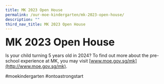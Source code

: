 ```yaml
---
title: MK 2023 Open House
permalink: /our-moe-kindergarten/mk-2023-open-house/
description: ""
third_nav_title: MK 2023 Open House
---
```


**<font size=6>MK 2023 Open House</font>**

Is your child turning 5 years old in 2024? To find out more about the pre-school experience at MK, you may visit [www.moe.gov.sg/mk](http://www.moe.gov.sg/mk).

#moekindergarten #ontoastrongstart